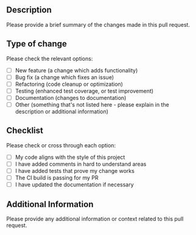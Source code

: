 <!-- markdownlint-disable MD041 -->
## Description

Please provide a brief summary of the changes made in this pull request.

## Type of change

Please check the relevant options:

- [ ] New feature (a change which adds functionality)
- [ ] Bug fix (a change which fixes an issue)
- [ ] Refactoring (code cleanup or optimization)
- [ ] Testing (enhanced test coverage, or test improvement)
- [ ] Documentation (changes to documentation)
- [ ] Other (something that's not listed here - please explain in the description or additional information)

## Checklist

Please check or cross through each option:

- [ ] My code aligns with the style of this project
- [ ] I have added comments in hard to understand areas
- [ ] I have added tests that prove my change works
- [ ] The CI build is passing for my PR
- [ ] I have updated the documentation if necessary

## Additional Information

Please provide any additional information or context related to this pull request.
